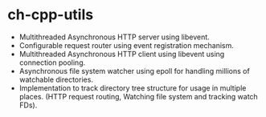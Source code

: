 # ch-cpp-utils


* Multithreaded Asynchronous HTTP server using libevent.
* Configurable request router using event registration mechanism.
* Multithreaded Asynchronous HTTP client using libevent using connection pooling.
* Asynchronous file system watcher using epoll for handling millions of watchable directories. 
* Implementation to track directory tree structure for usage in multiple places. (HTTP request routing, Watching file system and tracking watch FDs).

